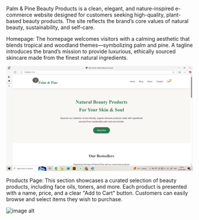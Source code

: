 Palm & Pine Beauty Products is a clean, elegant, and nature-inspired e-commerce website designed for customers seeking high-quality, plant-based beauty products. The site reflects the brand’s core values of natural beauty, sustainability, and self-care.

Homepage:
The homepage welcomes visitors with a calming aesthetic that blends tropical and woodland themes—symbolizing palm and pine. A tagline introduces the brand’s mission to provide luxurious, ethically sourced skincare made from the finest natural ingredients.

![image alt](https://github.com/dishalath/Demo/blob/dc5bc934eb9ed29efda0e74d2fcbeb586509331c/Screenshot%20(171).png)

Products Page:
This section showcases a curated selection of beauty products, including face oils, toners, and more. Each product is presented with a name, price, and a clear "Add to Cart" button. Customers can easily browse and select items they wish to purchase.

![image alt]()
